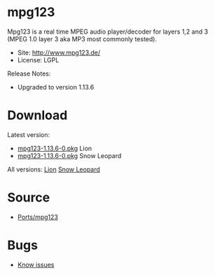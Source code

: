 

# mpg123 #

Mpg123 is a real time MPEG audio player/decoder for layers 1,2 and 3 (MPEG 1.0 layer 3 aka MP3 most commonly tested).

  * Site: http://www.mpg123.de/
  * License: LGPL

Release Notes:
  * Upgraded to version 1.13.6


# Download #

Latest version:
  * [mpg123-1.13.6-0.pkg](http://code.google.com/p/rudix/downloads/detail?name=mpg123-1.13.6-0.pkg) Lion
  * [mpg123-1.13.6-0.pkg](http://code.google.com/p/rudix-snowleopard/downloads/detail?name=mpg123-1.13.6-0.pkg) Snow Leopard

All versions: [Lion](http://code.google.com/p/rudix/downloads/list?q=mpg123) [Snow Leopard](http://code.google.com/p/rudix-snowleopard/downloads/list?q=mpg123)

# Source #
  * [Ports/mpg123](http://code.google.com/p/rudix/source/browse/Ports/mpg123)

# Bugs #
  * [Know issues](http://code.google.com/p/rudix/issues/list?q=mpg123)
